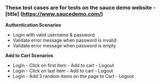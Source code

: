 ### These test cases are for tests on the sauce demo website - [title] (https://www.saucedemo.com/)

**Authentication Scenarios**
- Login with valid username & password
- Validate error message when password is invalid
- Validate error message when password is empty

**Add to Cart Scenarios**
- Login - Click on first item - Add to cart - Logout
- Login - Click on last item - Add to cart - Logout
- Login - Add 3 random items on the page to Cart - Logout